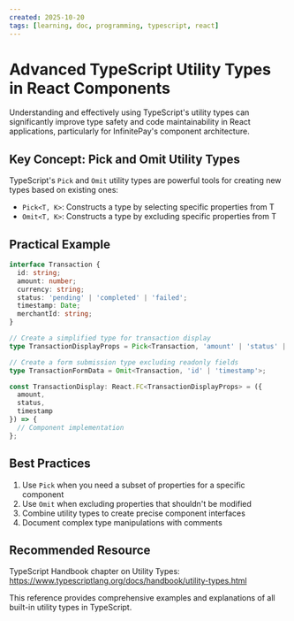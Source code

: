 ```yaml
---
created: 2025-10-20
tags: [learning, doc, programming, typescript, react]
---
```


# Advanced TypeScript Utility Types in React Components

Understanding and effectively using TypeScript's utility types can significantly improve type safety and code maintainability in React applications, particularly for InfinitePay's component architecture.

## Key Concept: Pick and Omit Utility Types

TypeScript's `Pick` and `Omit` utility types are powerful tools for creating new types based on existing ones:

- `Pick<T, K>`: Constructs a type by selecting specific properties from T
- `Omit<T, K>`: Constructs a type by excluding specific properties from T

## Practical Example

```typescript
interface Transaction {
  id: string;
  amount: number;
  currency: string;
  status: 'pending' | 'completed' | 'failed';
  timestamp: Date;
  merchantId: string;
}

// Create a simplified type for transaction display
type TransactionDisplayProps = Pick<Transaction, 'amount' | 'status' | 'timestamp'>;

// Create a form submission type excluding readonly fields
type TransactionFormData = Omit<Transaction, 'id' | 'timestamp'>;

const TransactionDisplay: React.FC<TransactionDisplayProps> = ({
  amount,
  status,
  timestamp
}) => {
  // Component implementation
};
```

## Best Practices

1. Use `Pick` when you need a subset of properties for a specific component
2. Use `Omit` when excluding properties that shouldn't be modified
3. Combine utility types to create precise component interfaces
4. Document complex type manipulations with comments

## Recommended Resource

TypeScript Handbook chapter on Utility Types:
https://www.typescriptlang.org/docs/handbook/utility-types.html

This reference provides comprehensive examples and explanations of all built-in utility types in TypeScript.
